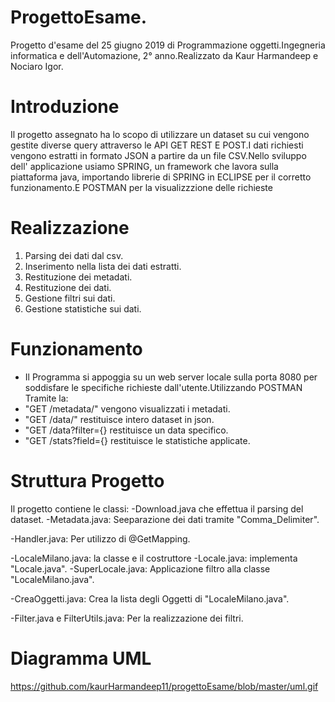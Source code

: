 # ProgettoEsame.
Progetto d'esame del 25 giugno 2019 di Programmazione oggetti.Ingegneria informatica e dell'Automazione, 2° anno.Realizzato da Kaur Harmandeep e Nociaro Igor.

# Introduzione
Il progetto assegnato ha lo scopo di utilizzare un dataset su cui vengono gestite diverse query attraverso le API GET REST E POST.I dati richiesti vengono estratti in formato JSON a partire da un file CSV.Nello sviluppo dell' applicazione usiamo SPRING, un framework che lavora sulla piattaforma java, importando librerie di SPRING in ECLIPSE per il corretto funzionamento.E POSTMAN per la visualizzzione delle richieste

# Realizzazione
1. Parsing dei dati dal csv.
2. Inserimento nella lista dei dati estratti.
3. Restituzione dei metadati.
4. Restituzione dei dati.
5. Gestione filtri sui dati.
7. Gestione statistiche sui dati.

# Funzionamento
- Il Programma si appoggia su un web server locale sulla porta 8080 per soddisfare le specifiche richieste dall'utente.Utilizzando POSTMAN Tramite la:
- "GET /metadata/" vengono visualizzati i metadati.
- "GET /data/"  restituisce intero dataset in json.
- "GET /data?filter={} restituisce un data specifico.
- "GET /stats?field={} restituisce le statistiche applicate.

# Struttura Progetto
Il progetto contiene le classi: 
-Download.java che effettua il parsing del dataset.
-Metadata.java: Seeparazione dei dati tramite "Comma_Delimiter".

-Handler.java: Per utilizzo di @GetMapping.

-LocaleMilano.java: la classe e il costruttore
-Locale.java: implementa "Locale.java".
-SuperLocale.java: Applicazione filtro alla classe "LocaleMilano.java".

-CreaOggetti.java: Crea la lista degli Oggetti di "LocaleMilano.java".

-Filter.java e FilterUtils.java: Per la realizzazione dei filtri.

# Diagramma UML
https://github.com/kaurHarmandeep11/progettoEsame/blob/master/uml.gif
